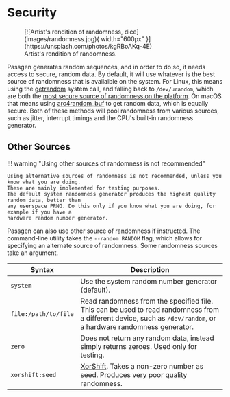 # Security

<figure markdown>
[![Artist's rendition of randomness, dice](images/randomness.jpg){ width="600px" }](https://unsplash.com/photos/kgRBoAKq-4E)
<figcaption>Artist's rendition of randomness.</figcaption>
</figure>

Passgen generates random sequences, and in order to do so, it needs access to
secure, random data. By default, it will use whatever is the best source of
randomness that is availalble on the system. For Linux, this means using the
[getrandom][] system call, and falling back to `/dev/urandom`, which are both
the [most secure source of randomness on the platform][linuxrandom]. On
macOS that means using [arc4random\_buf][arc4random] to get random data, which
is equally secure. Both of these methods will pool randomness from various sources,
such as jitter, interrupt timings and the CPU's built-in randomness generator.

## Other Sources

!!! warning "Using other sources of randomness is not recommended"

    Using alternative sources of randomness is not recommended, unless you know what you are doing.
    These are mainly implemented for testing purposes.
    The default system randomness generator produces the highest quality random data, better than
    any userspace PRNG. Do this only if you know what you are doing, for example if you have a 
    hardware random number generator.

Passgen can also use other source of randomness if instructed.  The
command-line utility takes the `--random RANDOM` flag, which allows for
specifying an alternate source of randomness. Some randomness sources take an
argument.

| Syntax | Description |
| --- | --- |
| `system` | Use the system random number generator (default). |
| `file:/path/to/file` | Read randomness from the specified file. This can be used to read randomness from a different device, such as `/dev/random`, or a hardware randomness generator. |
| `zero` | Does not return any random data, instead simply returns zeroes. Used only for testing. |
| `xorshift:seed` | [XorShift][xorshift]. Takes a non-zero number as seed. Produces very poor quality randomness. |

[xorshift]: https://en.wikipedia.org/wiki/Xorshift
[getrandom]: https://man7.org/linux/man-pages/man2/getrandom.2.html
[arc4random]: https://www.freebsd.org/cgi/man.cgi?query=arc4random_buf&sektion=3&n=1
[linuxrandom]: https://www.2uo.de/myths-about-urandom/
